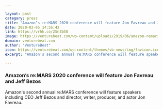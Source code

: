 ```yaml
---

layout: post
category: press
title: "Amazon’s re:MARS 2020 conference will feature Jon Favreau and Jeff Bezos"
date: 2020-02-05 14:56:42
link: https://vrhk.co/2SnZb58
image: https://venturebeat.com/wp-content/uploads/2019/06/amazon-remars-david-limp.jpg?w=1200&strip=all
domain: venturebeat.com
author: "VentureBeat"
icon: https://venturebeat.com/wp-content/themes/vb-news/img/favicon.ico
excerpt: "Amazon's second annual re:MARS conference will feature speakers including CEO Jeff Bezos and director, writer, producer, and actor Jon Favreau."

---
```


### Amazon’s re:MARS 2020 conference will feature Jon Favreau and Jeff Bezos

Amazon's second annual re:MARS conference will feature speakers including CEO Jeff Bezos and director, writer, producer, and actor Jon Favreau.